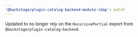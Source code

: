 ```yaml
---
'@backstage/plugin-catalog-backend-module-ldap': patch
---
```


Updated to no longer rely on the `RecursivePartial` export from `@backstage/plugin-catalog-backend`.
